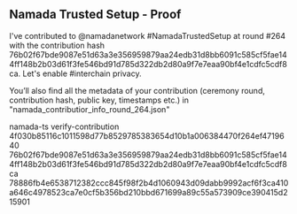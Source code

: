 ## Namada Trusted Setup - Proof

I've contributed to @namadanetwork #NamadaTrustedSetup at round #264 with the contribution hash 76b02f67bde9087e51d63a3e356959879aa24edb31d8bb6091c585cf5fae144ff148b2b03d61f3fe546bd91d785d322db2d80a9f7e7eaa90bf4e1cdfc5cdf8ca. Let's enable #interchain privacy.

You’ll also find all the metadata of your contribution (ceremony round, contribution hash, public key, timestamps etc.) in "namada_contributior_info_round_264.json"

namada-ts verify-contribution 4f030b85116c1011598d77b8529785383654d10b1a006384470f264ef4719640 76b02f67bde9087e51d63a3e356959879aa24edb31d8bb6091c585cf5fae144ff148b2b03d61f3fe546bd91d785d322db2d80a9f7e7eaa90bf4e1cdfc5cdf8ca 78886fb4e6538712382ccc845f98f2b4d1060943d09dabb9992acf6f3ca410a646c4978523ca7e0cf5b356bd210bbd671699a89c55a573909ce390415d215901
